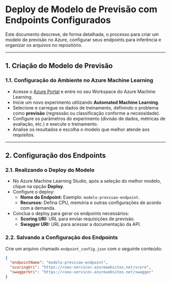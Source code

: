 # Deploy de Modelo de Previsão com Endpoints Configurados

Este documento descreve, de forma detalhada, o processo para criar um modelo de previsão no Azure, configurar seus endpoints para inferência e organizar os arquivos no repositório.

---

## 1. Criação do Modelo de Previsão

### 1.1. Configuração do Ambiente no Azure Machine Learning
- Acesse o [Azure Portal](https://portal.azure.com) e entre no seu Workspace do Azure Machine Learning.
- Inicie um novo experimento utilizando **Automated Machine Learning**.
- Selecione e carregue os dados de treinamento, definindo o problema como **previsão** (regressão ou classificação conforme a necessidade).
- Configure os parâmetros do experimento (divisão de dados, métricas de avaliação, etc.) e execute o treinamento.
- Analise os resultados e escolha o modelo que melhor atende aos requisitos.

---

## 2. Configuração dos Endpoints

### 2.1. Realizando o Deploy do Modelo
- No Azure Machine Learning Studio, após a seleção do melhor modelo, clique na opção **Deploy**.
- Configure o deploy:
  - **Nome do Endpoint:** Exemplo: `modelo-previsao-endpoint`.
  - **Recursos:** Defina CPU, memória e outras configurações de acordo com a demanda.
- Conclua o deploy para gerar os endpoints necessários:
  - **Scoring URI:** URL para enviar requisições de previsão.
  - **Swagger URI:** URL para acessar a documentação da API.

### 2.2. Salvando a Configuração dos Endpoints
Crie um arquivo chamado `endpoint_config.json` com o seguinte conteúdo:
```json
{
  "endpointName": "modelo-previsao-endpoint",
  "scoringUri": "https://<seu-servico>.azurewebsites.net/score",
  "swaggerUri": "https://<seu-servico>.azurewebsites.net/swagger"
}
